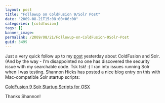 ```yaml
---
layout: post
title: "Followup on ColdFusion 9/Solr Post"
date: "2009-08-21T15:08:00+06:00"
categories: [coldfusion]
tags: []
banner_image: 
permalink: /2009/08/21/Followup-on-ColdFusion-9Solr-Post
guid: 3499
---
```


Just a very quick follow up to my <a href="http://www.raymondcamden.com/index.cfm/2009/8/20/Simple-ColdFusion-9-ORMSolr-Example">post</a> yesterday about ColdFusion and Solr. (And by the way - I'm disappointed no one has discovered the security issue with my searchable code. Tsk tsk! :) I ran into issues running Solr when I was testing. Shannon Hicks has posted a nice blog entry on this with Mac-compatible Solr startup scripts:

<a href="http://www.webapper.com/blog/index.php/2009/08/21/coldfusion-9-solr-startup-scripts-for-os-x/">ColdFusion 9 Solr Startup Scripts for OSX</a>

Thanks Shannon!